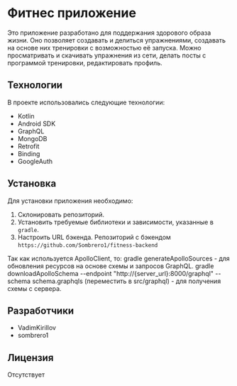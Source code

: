 
# Фитнес приложение
Это приложение разработано для поддержания здорового образа жизни. Оно позволяет создавать и делиться упражнениями, создавать на основе них тренировки с возможностью её запуска. Можно просматривать и скачивать упражнения из сети, делать посты с программой тренировки, редактировать профиль.

## Технологии

В проекте использовались следующие технологии:

- Kotlin
- Android SDK
- GraphQL
- MongoDB
- Retrofit
- Binding
- GoogleAuth

## Установка

Для установки приложения необходимо:

1. Склонировать репозиторий.
2. Установить требуемые библиотеки и зависимости, указанные в `gradle`.
3. Настроить URL бэкенда. Репозиторий с бэкендом `https://github.com/Sombrero1/fitness-backend`

Так как используется ApolloClient, то:
gradle generateApolloSources - для обновления ресурсов на основе схемы и запросов GraphQL.
gradle downloadApolloSchema --endpoint "http://{server_url}:8000/graphql" --schema schema.graphqls (переместить в src/graphql)  - для получения схемы с сервера.


## Разработчики

- VadimKirillov 
- sombrero1 

## Лицензия

Отсутствует

